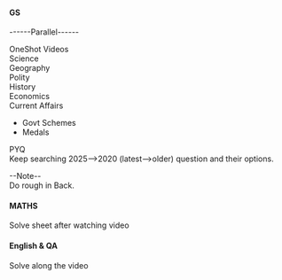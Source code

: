 #### GS  
------Parallel------  
  
OneShot Videos  
Science  
Geography  
Polity  
History  
Economics  
Current Affairs  
- Govt Schemes  
- Medals  
  
PYQ   
Keep searching 2025-->2020 (latest-->older) question and their options.  
  
--Note--  
Do rough in Back.  
  
#### MATHS  
Solve sheet after watching video  
  
#### English & QA  
Solve along the video  
  
